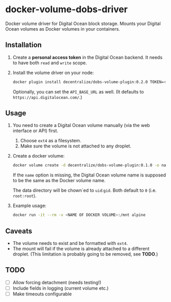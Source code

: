 # docker-volume-dobs-driver

Docker volume driver for Digital Ocean block storage. Mounts your Digital Ocean volumes as Docker volumes in your containers.

## Installation

1. Create a **personal access token** in the Digital Ocean backend. It needs to have both `read` and `write` scope.

1. Install the volume driver on your node:

    ```bash
    docker plugin install decentralize/dobs-volume-plugin:0.2.0 TOKEN=<DIGITALOCEAN API TOKEN>
    ```

    Optionally, you can set the `API_BASE_URL` as well. (It defaults to `https://api.digitalocean.com/`.)

## Usage

1. You need to create a Digital Ocean volume manually (via the web interface or API) first. 
   1. Choose `ext4` as a filesystem.
   2. Make sure the volume is not attached to any droplet.
1. Create a docker volume:
    ```bash
    docker volume create -d decentralize/dobs-volume-plugin:0.1.0 -o name=<NAME OF DIGITALOCEAN VOLUME> -o uid=<UID TO CHOWN TO> -o gid=<GID TO CHOWN TO> <NAME OF DOCKER VOLUME>
    ```
    If the `name` option is missing, the Digital Ocean volume name is supposed to be the same as the Docker volume name.
    
    The data directory will be chown´ed to `uid`:`gid`. Both default to `0` (i.e. `root:root`).

1. Example usage:
    ```bash
    docker run -it --rm -v <NAME OF DOCKER VOLUME>:/mnt alpine
    ```

## Caveats

* The volume needs to exist and be formatted with `ext4`.
* The mount will fail if the volume is already attached to a different droplet. (This limitation is probably going to be removed, see **TODO**.)

## TODO

- [ ] Allow forcing detachment (needs testing!)
- [ ] Include fields in logging (current volume etc.)
- [ ] Make timeouts configurable

